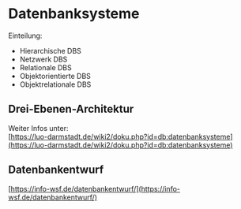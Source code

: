# Datenbanksysteme

Einteilung:
- Hierarchische DBS
- Netzwerk DBS
- Relationale DBS
- Objektorientierte DBS
- Objektrelationale DBS

## Drei-Ebenen-Architektur

Weiter Infos unter:<br>
[https://luo-darmstadt.de/wiki2/doku.php?id=db:datenbanksysteme](https://luo-darmstadt.de/wiki2/doku.php?id=db:datenbanksysteme)

## Datenbankentwurf

[https://info-wsf.de/datenbankentwurf/](https://info-wsf.de/datenbankentwurf/)

